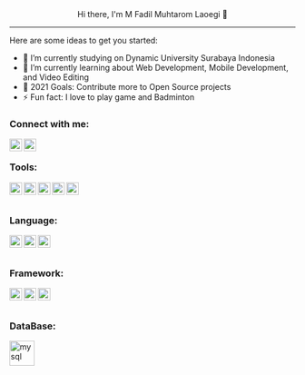<div align="center"> Hi there, I'm M Fadil Muhtarom Laoegi 👋 </div>

<hr>

Here are some ideas to get you started:

- 🔭 I’m currently studying on Dynamic University Surabaya Indonesia
- 🌱 I’m currently learning about Web Development, Mobile Development, and Video Editing
- 🥅 2021 Goals: Contribute more to Open Source projects
- ⚡ Fun fact:  I love to play game and Badminton


 ### Connect with me:

<a target="blank" href="https://www.linkedin.com/in/fadil-laoegi-b632a3204/"><img align="left" alt="Fadil Laoegi | LinkedIn" width="22px" src="https://cdn-icons-png.flaticon.com/512/174/174857.png" /></a>
<a target="blank" href="https://www.instagram.com/fdlml_/"><img align="left" alt="farisqlail | Instagram" width="22px" src="https://static.cdnlogo.com/logos/i/92/instagram.svg" /></a>


<br/>

### Tools:
<img align="left" alt="androidstudio" width="22px" src="https://upload.wikimedia.org/wikipedia/commons/thumb/e/e3/Android_Studio_Icon_%282014-2019%29.svg/1200px-Android_Studio_Icon_%282014-2019%29.svg.png" />
<img align="left" alt="git" width="22px" src="https://upload.wikimedia.org/wikipedia/commons/thumb/3/3f/Git_icon.svg/1024px-Git_icon.svg.png" />
<img align="left" alt="bootstrap" width="22px" src="https://upload.wikimedia.org/wikipedia/commons/thumb/b/b2/Bootstrap_logo.svg/1280px-Bootstrap_logo.svg.png" />
<img align="left" alt="figma" width="22px" src="https://upload.wikimedia.org/wikipedia/commons/3/33/Figma-logo.svg" /> 
<img align="left" alt="postman" width="22px" src="https://seeklogo.com/images/P/postman-logo-F43375A2EB-seeklogo.com.png" />
<br/> <br/>

### Language:
<img align="left" alt="html" width="22px" src="https://icon-library.com/images/html5-icon/html5-icon-13.jpg" />
<img align="left" alt="css" width="22px" src="https://cdn.iconscout.com/icon/free/png-256/css-131-722685.png" />
<img align="left" alt="javascript" width="22px" src="https://upload.wikimedia.org/wikipedia/commons/thumb/9/99/Unofficial_JavaScript_logo_2.svg/1024px-Unofficial_JavaScript_logo_2.svg.png" />
<br/> <br/>

### Framework:
<img align="left" alt="flutter" width="22px" src="https://www.vectorlogo.zone/logos/flutterio/flutterio-icon.svg" /> 
<img align="left" alt="java" width="22px" src="https://upload.wikimedia.org/wikipedia/de/e/e1/Java-Logo.svg" />
<img align="left" alt="laravel" width="22px" src="https://upload.wikimedia.org/wikipedia/commons/thumb/9/9a/Laravel.svg/1969px-Laravel.svg.png" />
<br/> <br/>

### DataBase:
<img align="left" alt="mysql" width="44px" src="https://download.logo.wine/logo/MySQL/MySQL-Logo.wine.png" />

<!-- ![flutter](https://user-images.githubusercontent.com/58667496/180014842-1fead90f-1ba3-4eb3-9805-5859ac549785.png) -->

